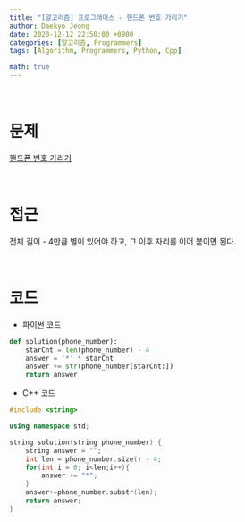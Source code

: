 ```yaml
---
title: "[알고리즘] 프로그래머스 - 핸드폰 번호 가리기"
author: Daekyo Jeong
date: 2020-12-12 22:50:00 +0900
categories: [알고리즘, Programmers]
tags: [Algorithm, Programmers, Python, Cpp]

math: true
---
```


<br/>

# **문제**


[핸드폰 번호 가리기](https://programmers.co.kr/learn/courses/30/lessons/12948)

<br/>

# **접근**  

전체 길이 - 4만큼 별이 있어야 하고,
그 이후 자리를 이어 붙이면 된다.  

<br/>

# **코드**


- 파이썬 코드   

```py
def solution(phone_number):
    starCnt = len(phone_number) - 4
    answer = '*' * starCnt
    answer += str(phone_number[starCnt:])
    return answer
```


- C++ 코드

```cpp
#include <string>

using namespace std;

string solution(string phone_number) {
    string answer = "";
    int len = phone_number.size() - 4;
    for(int i = 0; i<len;i++){
        answer += "*";
    }
    answer+=phone_number.substr(len);
    return answer;
}
```



<br/>
